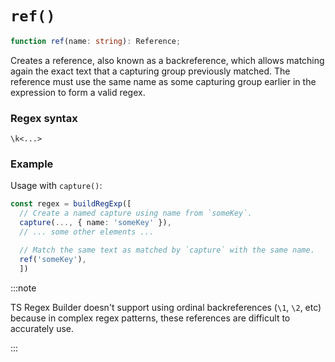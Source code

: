 # `ref()`

```ts
function ref(name: string): Reference;
```

Creates a reference, also known as a backreference, which allows matching again the exact text that a capturing group previously matched. The reference must use the same name as some capturing group earlier in the expression to form a valid regex.


### Regex syntax
`\k<...>`

### Example

Usage with `capture()`:

```ts
const regex = buildRegExp([
  // Create a named capture using name from `someKey`.
  capture(..., { name: 'someKey' }),
  // ... some other elements ...

  // Match the same text as matched by `capture` with the same name.
  ref('someKey'),
  ])
```

:::note

TS Regex Builder doesn't support using ordinal backreferences (`\1`, `\2`, etc) because in complex regex patterns, these references are difficult to accurately use.

:::
